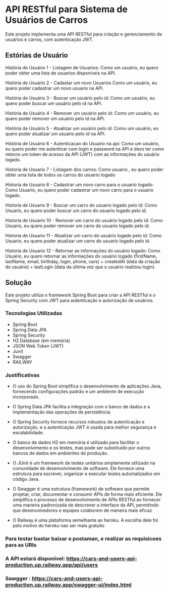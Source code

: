 # API RESTful para Sistema de Usuários de Carros

Este projeto implementa uma API RESTful para criação e gerenciamento de usuários e carros, com autenticação JWT.

## Estórias de Usuário

História de Usuário 1 - Listagem de Usuarios:
Como um usuário, eu quero poder obter uma lista de usuarios disponíveis na API.

História de Usuário 2 - Cadastar um novo Usuarios
Como um usuário, eu quero poder cadastrar um novo usuario na API.

História de Usuário 3 - Buscar um usuário pelo id:
Como um usuário, eu quero poder buscar um usuário pelo id na API.

História de Usuário 4 - Remover um usuário pelo id:
Como um usuário, eu quero poder remover um usuário pelo id na API.

História de Usuário 5 - Atualizar um usuário pelo id:
Como um usuário, eu quero poder atualizar um usuário pelo id na API.

História de Usuário 6 - Autenticacao  do Usuario na api:
Como um usuário, eu quero poder me autenticar com login e password na API e devo ter como retorno um  token
de acesso da API (JWT) com as informações do usuário logado.

Historia de Usuario 7 - Listagem dos carros:
Como usuario , eu quero poder obter  uma lista de todos os carros do usuario logado

Historia de Usuario 8 -  Cadastrar um novo carro para o usuario logado:
Como Usuario, eu quero poder cadastrar um novo carro para o usuario logado.

Historia de Usuario 9 -  Buscar um carro do usuario logado pelo id:
Como Usuario, eu quero poder buscar um carro do usuario logado pelo id.

Historia de Usuario 10 - Remover um carro do usuário logado pelo id:
Como Usuario, eu quero poder remover um carro do usuario logado pelo id.

Historia de Usuario 11 - Atualizar um carro do usuário logado pelo id:
Como Usuario, eu quero poder atualizar um carro do usuario logado pelo id.

Historia de Usuario 12 - Retornar as informações do usuário logado:
Como Usuario, eu quero retornar as informações do usuário logado (firstName, lastName, email, birthday, login,
phone, cars) + createdAt (data da criação do usuário) + lastLogin (data da última vez
que o usuário realizou login).


## Solução

Este projeto utiliza o framework Spring Boot para criar a API RESTful e o Spring Security com JWT para autenticação e autorização de usuários.

### Tecnologias Utilizadas

- Spring Boot
- Spring Data JPA
- Spring Security
- H2 Database (em memória)
- JSON Web Token (JWT)
- Junit
- Swagger
- RAILWAY 
### Justificativas

- O uso do Spring Boot simplifica o desenvolvimento de aplicações Java, fornecendo configurações padrão e um ambiente de execução incorporado.

- O Spring Data JPA facilita a integração com o banco de dados e a implementação das operações de persistência.

- O Spring Security fornece recursos robustos de autenticação e autorização, e a autenticação JWT é usada para melhor segurança e escalabilidade.

- O banco de dados H2 em memória é utilizado para facilitar o desenvolvimento e os testes, mas pode ser substituído por outros bancos de dados em ambientes de produção.
  
- O JUnit é um framework de testes unitários amplamente utilizado na comunidade de desenvolvimento de software. Ele fornece uma estrutura para escrever, organizar e executar testes automatizados em código Java.

- O Swagger é uma estrutura (framework) de software que permite projetar, criar, documentar e consumir APIs de forma mais eficiente. Ele simplifica o processo de desenvolvimento de APIs RESTful ao fornecer uma maneira padronizada de descrever a interface da API, permitindo que desenvolvedores e equipes colaborem de maneira mais eficaz
  
- O Railway é uma plataforma semelhante ao heroku. A escolha dele foi pelo motivo do heroku nao ser mais gratuito

### Para testar bastar baixar o postaman, e realizar as requisicoes para as URIs

###  A API estará disponível: https://cars-and-users-api-production.up.railway.app/api/users

### Sawgger : https://cars-and-users-api-production.up.railway.app/swagger-ui/index.html



